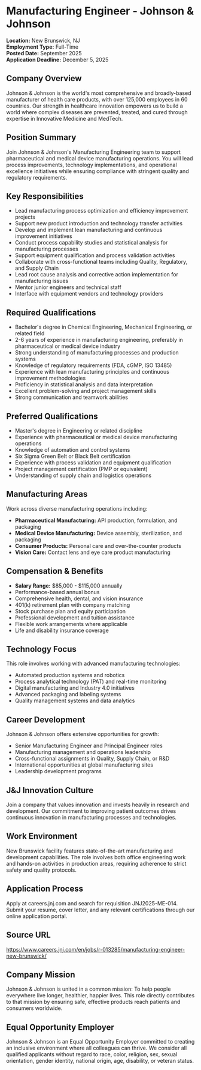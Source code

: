# Manufacturing Engineer - Johnson & Johnson
**Location:** New Brunswick, NJ  
**Employment Type:** Full-Time  
**Posted Date:** September 2025  
**Application Deadline:** December 5, 2025  

## Company Overview
Johnson & Johnson is the world's most comprehensive and broadly-based manufacturer of health care products, with over 125,000 employees in 60 countries. Our strength in healthcare innovation empowers us to build a world where complex diseases are prevented, treated, and cured through expertise in Innovative Medicine and MedTech.

## Position Summary
Join Johnson & Johnson's Manufacturing Engineering team to support pharmaceutical and medical device manufacturing operations. You will lead process improvements, technology implementations, and operational excellence initiatives while ensuring compliance with stringent quality and regulatory requirements.

## Key Responsibilities
- Lead manufacturing process optimization and efficiency improvement projects
- Support new product introduction and technology transfer activities
- Develop and implement lean manufacturing and continuous improvement initiatives
- Conduct process capability studies and statistical analysis for manufacturing processes
- Support equipment qualification and process validation activities
- Collaborate with cross-functional teams including Quality, Regulatory, and Supply Chain
- Lead root cause analysis and corrective action implementation for manufacturing issues
- Mentor junior engineers and technical staff
- Interface with equipment vendors and technology providers

## Required Qualifications
- Bachelor's degree in Chemical Engineering, Mechanical Engineering, or related field
- 2-6 years of experience in manufacturing engineering, preferably in pharmaceutical or medical device industry
- Strong understanding of manufacturing processes and production systems
- Knowledge of regulatory requirements (FDA, cGMP, ISO 13485)
- Experience with lean manufacturing principles and continuous improvement methodologies
- Proficiency in statistical analysis and data interpretation
- Excellent problem-solving and project management skills
- Strong communication and teamwork abilities

## Preferred Qualifications
- Master's degree in Engineering or related discipline
- Experience with pharmaceutical or medical device manufacturing operations
- Knowledge of automation and control systems
- Six Sigma Green Belt or Black Belt certification
- Experience with process validation and equipment qualification
- Project management certification (PMP or equivalent)
- Understanding of supply chain and logistics operations

## Manufacturing Areas
Work across diverse manufacturing operations including:
- **Pharmaceutical Manufacturing:** API production, formulation, and packaging
- **Medical Device Manufacturing:** Device assembly, sterilization, and packaging
- **Consumer Products:** Personal care and over-the-counter products
- **Vision Care:** Contact lens and eye care product manufacturing

## Compensation & Benefits
- **Salary Range:** $85,000 - $115,000 annually
- Performance-based annual bonus
- Comprehensive health, dental, and vision insurance
- 401(k) retirement plan with company matching
- Stock purchase plan and equity participation
- Professional development and tuition assistance
- Flexible work arrangements where applicable
- Life and disability insurance coverage

## Technology Focus
This role involves working with advanced manufacturing technologies:
- Automated production systems and robotics
- Process analytical technology (PAT) and real-time monitoring
- Digital manufacturing and Industry 4.0 initiatives
- Advanced packaging and labeling systems
- Quality management systems and data analytics

## Career Development
Johnson & Johnson offers extensive opportunities for growth:
- Senior Manufacturing Engineer and Principal Engineer roles
- Manufacturing management and operations leadership
- Cross-functional assignments in Quality, Supply Chain, or R&D
- International opportunities at global manufacturing sites
- Leadership development programs

## J&J Innovation Culture
Join a company that values innovation and invests heavily in research and development. Our commitment to improving patient outcomes drives continuous innovation in manufacturing processes and technologies.

## Work Environment
New Brunswick facility features state-of-the-art manufacturing and development capabilities. The role involves both office engineering work and hands-on activities in production areas, requiring adherence to strict safety and quality protocols.

## Application Process
Apply at careers.jnj.com and search for requisition JNJ2025-ME-014. Submit your resume, cover letter, and any relevant certifications through our online application portal.

## Source URL
https://www.careers.jnj.com/en/jobs/r-013285/manufacturing-engineer-new-brunswick/

## Company Mission
Johnson & Johnson is united in a common mission: To help people everywhere live longer, healthier, happier lives. This role directly contributes to that mission by ensuring safe, effective products reach patients and consumers worldwide.

## Equal Opportunity Employer
Johnson & Johnson is an Equal Opportunity Employer committed to creating an inclusive environment where all colleagues can thrive. We consider all qualified applicants without regard to race, color, religion, sex, sexual orientation, gender identity, national origin, age, disability, or veteran status.